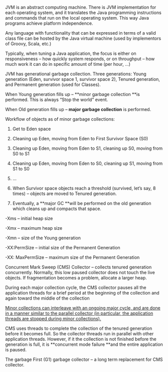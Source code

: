 JVM is an abstract computing machine. There is JVM implementation for each operating system, and it translates the Java programming instructions and commands that run on the local operating system. This way Java programs achieve platform independence.

Any language with functionality that can be expressed in terms of a valid class file can be hosted by the Java virtual machine (used by implementors of Groovy, Scala, etc.)

Typically, when tuning a Java application, the focus is either on responsiveness – how quickly system responds, or on throughput – how much work it can do in specific amount of time (per hour, …)

JVM has generational garbage collection. Three generations: Young generation (Eden, survivor space 1, survivor space 2), Tenured generation, and Permanent generation (used for Classes).

When Young generation fills up – **minor garbage collection **is performed. This is always “Stop the world” event.

When Old generation fills up – **major garbage collection** is performed.

Workflow of objects as of minor garbage collections:

1. Get to Eden space

2. Cleaning up Eden, moving from Eden to First Survivor Space (S0)

3. Cleaning up Eden, moving from Eden to S1, cleaning up S0, moving from S0 to S1

4. Cleaning up Eden, moving from Eden to S0, cleaning up S1, moving from S1 to S0

5. …

6. When Survivor space objects reach a threshold (survived, let’s say, 8 times) – objects are moved to Tenured generation.

7. Eventually, a **major GC **will be performed on the old generation which cleans up and compacts that space.

-Xms – initial heap size

-Xmx – maximum heap size

-Xmn – size of the Young generation

-XX:PermSize – initial size of the Permanent Generation

-XX: MaxPermSize – maximum size of the Permanent Generation

Concurrent Mark Sweep (CMS) Collector – collects tenured generation concurrently. Normally, this low paused collector does not touch the live objects. If fragmentation becomes a problem, allocate a larger heap.

During each major collection cycle, the CMS collector pauses all the application threads for a brief period at the beginning of the collection and again toward the middle of the collection

[Minor collections can interleave with an ongoing major cycle, and are done in a manner similar to the parallel collector (in particular, the application threads are stopped during minor collections).]()

CMS uses threads to complete the collection of the tenured generation before it becomes full. So the collector threads run in parallel with other application threads. However, if it the collection is not finished before the generation is full, it is **concurrent mode failure **and the entire application is paused.

The garbage First (G1) garbage collector – a long term replacement for CMS collector.